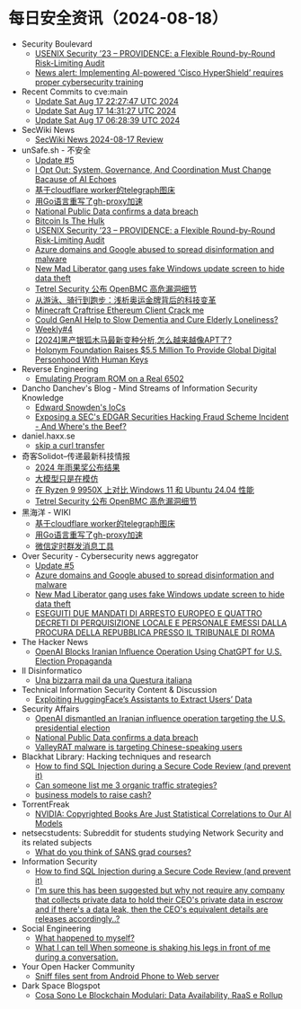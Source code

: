 # 每日安全资讯（2024-08-18）

- Security Boulevard
  - [USENIX Security ’23 – PROVIDENCE: a Flexible Round-by-Round Risk-Limiting Audit](https://securityboulevard.com/2024/08/usenix-security-23-providence-a-flexible-round-by-round-risk-limiting-audit/)
  - [News alert: Implementing AI-powered ‘Cisco HyperShield’ requires proper cybersecurity training](https://securityboulevard.com/2024/08/news-alert-implementing-ai-powered-cisco-hypershield-requires-proper-cybersecurity-training/)
- Recent Commits to cve:main
  - [Update Sat Aug 17 22:27:47 UTC 2024](https://github.com/trickest/cve/commit/524b629bad9c60a27aa94f03cb310ffdf9507402)
  - [Update Sat Aug 17 14:31:27 UTC 2024](https://github.com/trickest/cve/commit/42d2fbb072fca2f8f53b4b8d2e8199e15f747fa0)
  - [Update Sat Aug 17 06:28:39 UTC 2024](https://github.com/trickest/cve/commit/dbf4558867d355999e8ee66af65bf12e05aa031c)
- SecWiki News
  - [SecWiki News 2024-08-17 Review](http://www.sec-wiki.com/?2024-08-17)
- unSafe.sh - 不安全
  - [Update #5](https://buaq.net/go-256729.html)
  - [I Opt Out: System, Governance, And Coordination Must Change Bacause of AI Echoes](https://buaq.net/go-256730.html)
  - [基于cloudflare worker的telegraph图床](https://buaq.net/go-256719.html)
  - [用Go语言重写了gh-proxy加速](https://buaq.net/go-256720.html)
  - [National Public Data confirms a data breach](https://buaq.net/go-256724.html)
  - [Bitcoin Is The Hulk](https://buaq.net/go-256731.html)
  - [USENIX Security ’23 – PROVIDENCE: a Flexible Round-by-Round Risk-Limiting Audit](https://buaq.net/go-256733.html)
  - [Azure domains and Google abused to spread disinformation and malware](https://buaq.net/go-256722.html)
  - [New Mad Liberator gang uses fake Windows update screen to hide data theft](https://buaq.net/go-256723.html)
  - [Tetrel Security 公布 OpenBMC 高危漏洞细节](https://buaq.net/go-256721.html)
  - [从游泳、骑行到跑步：浅析奥运金牌背后的科技变革](https://buaq.net/go-256715.html)
  - [Minecraft Craftrise Ethereum Client Crack me](https://buaq.net/go-256709.html)
  - [Could GenAI Help to Slow Dementia and Cure Elderly Loneliness?](https://buaq.net/go-256732.html)
  - [Weekly#4](https://buaq.net/go-256734.html)
  - [[2024]黑产银狐木马最新变种分析,怎么越来越像APT了?](https://buaq.net/go-256704.html)
  - [Holonym Foundation Raises $5.5 Million To Provide Global Digital Personhood With Human Keys](https://buaq.net/go-256697.html)
- Reverse Engineering
  - [Emulating Program ROM on a Real 6502](https://www.reddit.com/r/ReverseEngineering/comments/1eunleo/emulating_program_rom_on_a_real_6502/)
- Dancho Danchev's Blog - Mind Streams of Information Security Knowledge
  - [Edward Snowden's IoCs](https://ddanchev.blogspot.com/2024/08/edward-snowdens-iocs.html)
  - [Exposing a SEC's EDGAR Securities Hacking Fraud Scheme Incident - And Where's the Beef?](https://ddanchev.blogspot.com/2024/08/exposing-secs-edgar-securities-hacking.html)
- daniel.haxx.se
  - [skip a curl transfer](https://daniel.haxx.se/blog/2024/08/17/skip-a-curl-transfer/)
- 奇客Solidot–传递最新科技情报
  - [2024 年雨果奖公布结果](https://www.solidot.org/story?sid=79007)
  - [大模型只是在模仿](https://www.solidot.org/story?sid=79006)
  - [在 Ryzen 9 9950X 上对比 Windows 11 和 Ubuntu 24.04 性能](https://www.solidot.org/story?sid=79005)
  - [Tetrel Security 公布 OpenBMC 高危漏洞细节](https://www.solidot.org/story?sid=79004)
- 黑海洋 - WIKI
  - [基于cloudflare worker的telegraph图床](https://www.upx8.com/4286)
  - [用Go语言重写了gh-proxy加速](https://www.upx8.com/4285)
  - [微信定时群发消息工具](https://www.upx8.com/4284)
- Over Security - Cybersecurity news aggregator
  - [Update #5](https://roccosicilia.com/2024/08/17/update-5/)
  - [Azure domains and Google abused to spread disinformation and malware](https://www.bleepingcomputer.com/news/security/azure-domains-and-google-abused-to-spread-disinformation-and-malware/)
  - [New Mad Liberator gang uses fake Windows update screen to hide data theft](https://www.bleepingcomputer.com/news/security/new-mad-liberator-gang-uses-fake-windows-update-screen-to-hide-data-theft/)
  - [ESEGUITI DUE MANDATI DI ARRESTO EUROPEO E QUATTRO DECRETI DI PERQUISIZIONE LOCALE E PERSONALE EMESSI DALLA PROCURA DELLA REPUBBLICA PRESSO IL TRIBUNALE DI ROMA](https://www.commissariatodips.it/notizie/articolo/eseguiti-due-mandati-di-arresto-europeo-e-quattro-decreti-di-perquisizione-locale-e-personale-emess/index.html)
- The Hacker News
  - [OpenAI Blocks Iranian Influence Operation Using ChatGPT for U.S. Election Propaganda](https://thehackernews.com/2024/08/openai-blocks-iranian-influence.html)
- Il Disinformatico
  - [Una bizzarra mail da una Questura italiana](http://attivissimo.blogspot.com/2024/08/una-bizzarra-mail-da-una-questura.html)
- Technical Information Security Content & Discussion
  - [Exploiting HuggingFace’s Assistants to Extract Users’ Data](https://www.reddit.com/r/netsec/comments/1euis5q/exploiting_huggingfaces_assistants_to_extract/)
- Security Affairs
  - [OpenAI dismantled an Iranian influence operation targeting the U.S. presidential election](https://securityaffairs.com/167194/intelligence/openai-dismantled-iranian-influence-operation.html)
  - [National Public Data confirms a data breach](https://securityaffairs.com/167171/data-breach/national-public-data-confirms-data-breach.html)
  - [ValleyRAT malware is targeting Chinese-speaking users](https://securityaffairs.com/167164/cyber-crime/valleyrat-malware-targets-chinese-speaking-users.html)
- Blackhat Library: Hacking techniques and research
  - [How to find SQL Injection during a Secure Code Review (and prevent it)](https://www.reddit.com/r/blackhat/comments/1eugqet/how_to_find_sql_injection_during_a_secure_code/)
  - [Can someone list me 3 organic traffic strategies?](https://www.reddit.com/r/blackhat/comments/1eug4y2/can_someone_list_me_3_organic_traffic_strategies/)
  - [business models to raise cash?](https://www.reddit.com/r/blackhat/comments/1eug3zx/business_models_to_raise_cash/)
- TorrentFreak
  - [NVIDIA: Copyrighted Books Are Just Statistical Correlations to Our AI Models](https://torrentfreak.com/nvidia-copyrighted-books-are-just-statistical-correlations-to-our-ai-models-240617/)
- netsecstudents: Subreddit for students studying Network Security and its related subjects
  - [What do you think of SANS grad courses?](https://www.reddit.com/r/netsecstudents/comments/1euvdo3/what_do_you_think_of_sans_grad_courses/)
- Information Security
  - [How to find SQL Injection during a Secure Code Review (and prevent it)](https://www.reddit.com/r/Information_Security/comments/1eugtbu/how_to_find_sql_injection_during_a_secure_code/)
  - [I'm sure this has been suggested but why not require any company that collects private data to hold their CEO's private data in escrow and if there's a data leak, then the CEO's equivalent details are releases accordingly..?](https://www.reddit.com/r/Information_Security/comments/1eu93cm/im_sure_this_has_been_suggested_but_why_not/)
- Social Engineering
  - [What happened to myself?](https://www.reddit.com/r/SocialEngineering/comments/1eummhh/what_happened_to_myself/)
  - [What I can tell When someone is shaking his legs in front of me during a conversation.](https://www.reddit.com/r/SocialEngineering/comments/1eukxi4/what_i_can_tell_when_someone_is_shaking_his_legs/)
- Your Open Hacker Community
  - [Sniff files sent from Android Phone to Web server](https://www.reddit.com/r/HowToHack/comments/1eubpg9/sniff_files_sent_from_android_phone_to_web_server/)
- Dark Space Blogspot
  - [Cosa Sono Le Blockchain Modulari: Data Availability, RaaS e Rollup](http://darkwhite666.blogspot.com/2024/08/cosa-sono-le-blockchain-modulari-data.html)
